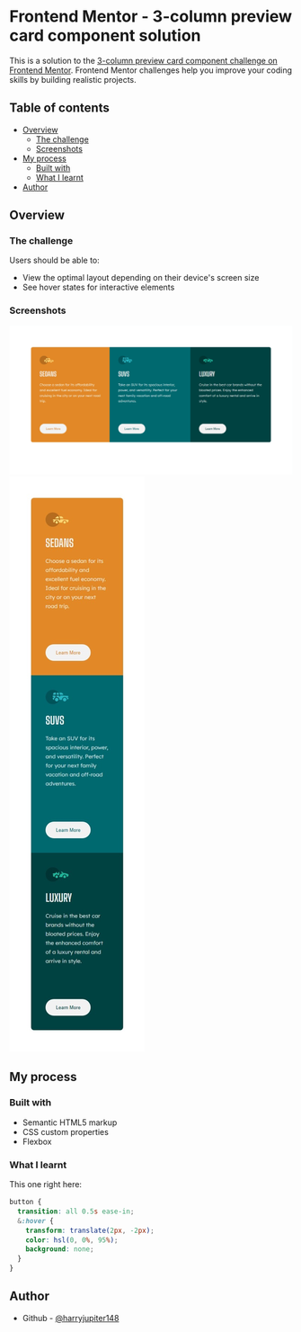 # Frontend Mentor - 3-column preview card component solution

This is a solution to the [3-column preview card component challenge on Frontend Mentor](https://www.frontendmentor.io/challenges/3column-preview-card-component-pH92eAR2-). Frontend Mentor challenges help you improve your coding skills by building realistic projects. 

## Table of contents

- [Overview](#overview)
  - [The challenge](#the-challenge)
  - [Screenshots](#screenshots)
- [My process](#my-process)
  - [Built with](#built-with)
  - [What I learnt](#what-i-learnt)
- [Author](#author)

## Overview

### The challenge

Users should be able to:

- View the optimal layout depending on their device's screen size
- See hover states for interactive elements

### Screenshots

![Desktop View](./Images/flex-view.png)
![Mobile View](./Images/flex-view-respo.jpeg)

## My process

### Built with

- Semantic HTML5 markup
- CSS custom properties
- Flexbox

### What I learnt

This one right here:

```css
button {
  transition: all 0.5s ease-in;
  &:hover {
    transform: translate(2px, -2px);
    color: hsl(0, 0%, 95%);
    background: none;
  }
}
```

## Author

- Github - [@harryjupiter148](https://github.com/harryjupiter148)

